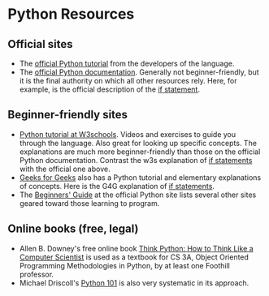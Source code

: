 # Python Resources

## Official sites

- The [official Python tutorial](https://docs.python.org/3/tutorial/index.html) from the developers of the language. 
- The [official Python documentation](https://docs.python.org/3/library/index.html). Generally not beginner-friendly, but it is the final authority on which all other resources rely. Here, for example, is the official description of the [if statement](https://docs.python.org/3/reference/compound_stmts.html#the-if-statement).

## Beginner-friendly sites
- [Python tutorial at W3schools](https://www.w3schools.com/python/). Videos and exercises to guide you through the language. Also great for looking up specific concepts. The explanations are much more beginner-friendly than those on the official Python documentation. Contrast the w3s explanation of [if statements](https://www.w3schools.com/python/python_conditions.asp) with the official one above.
- [Geeks for Geeks](https://www.geeksforgeeks.org/python-programming-language-tutorial/) also has a Python tutorial and elementary explanations of concepts. Here is the G4G explanation of [if statements](https://www.geeksforgeeks.org/conditional-statements-in-python/).
- The [Beginners' Guide](https://wiki.python.org/moin/BeginnersGuide/NonProgrammers) at the official Python site lists several other sites geared toward those learning to program.

## Online books (free, legal) 
- Allen B. Downey's free online book [Think Python: How to Think Like a Computer Scientist](https://allendowney.github.io/ThinkPython/) is used as a textbook for CS 3A, Object Oriented Programming Methodologies in Python, by at least one Foothill professor.
- Michael Driscoll's [Python 101](https://python101.pythonlibrary.org/) is also very systematic in its approach.
